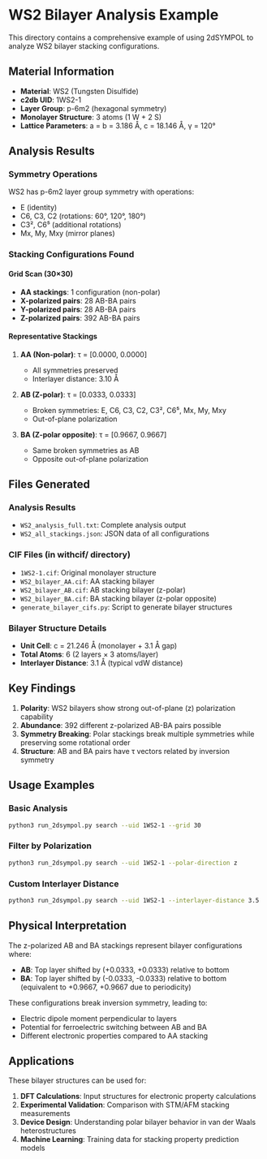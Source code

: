 # WS2 Bilayer Analysis Example

This directory contains a comprehensive example of using 2dSYMPOL to analyze WS2 bilayer stacking configurations.

## Material Information

- **Material**: WS2 (Tungsten Disulfide)
- **c2db UID**: 1WS2-1
- **Layer Group**: p-6m2 (hexagonal symmetry)
- **Monolayer Structure**: 3 atoms (1 W + 2 S)
- **Lattice Parameters**: a = b = 3.186 Å, c = 18.146 Å, γ = 120°

## Analysis Results

### Symmetry Operations
WS2 has p-6m2 layer group symmetry with operations:
- E (identity)
- C6, C3, C2 (rotations: 60°, 120°, 180°)
- C3², C6⁵ (additional rotations)
- Mx, My, Mxy (mirror planes)

### Stacking Configurations Found

#### Grid Scan (30×30)
- **AA stackings**: 1 configuration (non-polar)
- **X-polarized pairs**: 28 AB-BA pairs
- **Y-polarized pairs**: 28 AB-BA pairs  
- **Z-polarized pairs**: 392 AB-BA pairs

#### Representative Stackings
1. **AA (Non-polar)**: τ = [0.0000, 0.0000]
   - All symmetries preserved
   - Interlayer distance: 3.10 Å

2. **AB (Z-polar)**: τ = [0.0333, 0.0333]
   - Broken symmetries: E, C6, C3, C2, C3², C6⁵, Mx, My, Mxy
   - Out-of-plane polarization

3. **BA (Z-polar opposite)**: τ = [0.9667, 0.9667]
   - Same broken symmetries as AB
   - Opposite out-of-plane polarization

## Files Generated

### Analysis Results
- `WS2_analysis_full.txt`: Complete analysis output
- `WS2_all_stackings.json`: JSON data of all configurations

### CIF Files (in withcif/ directory)
- `1WS2-1.cif`: Original monolayer structure
- `WS2_bilayer_AA.cif`: AA stacking bilayer
- `WS2_bilayer_AB.cif`: AB stacking bilayer (z-polar)
- `WS2_bilayer_BA.cif`: BA stacking bilayer (z-polar opposite)
- `generate_bilayer_cifs.py`: Script to generate bilayer structures

### Bilayer Structure Details
- **Unit Cell**: c = 21.246 Å (monolayer + 3.1 Å gap)
- **Total Atoms**: 6 (2 layers × 3 atoms/layer)
- **Interlayer Distance**: 3.1 Å (typical vdW distance)

## Key Findings

1. **Polarity**: WS2 bilayers show strong out-of-plane (z) polarization capability
2. **Abundance**: 392 different z-polarized AB-BA pairs possible
3. **Symmetry Breaking**: Polar stackings break multiple symmetries while preserving some rotational order
4. **Structure**: AB and BA pairs have τ vectors related by inversion symmetry

## Usage Examples

### Basic Analysis
```bash
python3 run_2dsympol.py search --uid 1WS2-1 --grid 30
```

### Filter by Polarization
```bash
python3 run_2dsympol.py search --uid 1WS2-1 --polar-direction z
```

### Custom Interlayer Distance
```bash
python3 run_2dsympol.py search --uid 1WS2-1 --interlayer-distance 3.5
```

## Physical Interpretation

The z-polarized AB and BA stackings represent bilayer configurations where:
- **AB**: Top layer shifted by (+0.0333, +0.0333) relative to bottom
- **BA**: Top layer shifted by (-0.0333, -0.0333) relative to bottom (equivalent to +0.9667, +0.9667 due to periodicity)

These configurations break inversion symmetry, leading to:
- Electric dipole moment perpendicular to layers
- Potential for ferroelectric switching between AB and BA
- Different electronic properties compared to AA stacking

## Applications

These bilayer structures can be used for:
1. **DFT Calculations**: Input structures for electronic property calculations
2. **Experimental Validation**: Comparison with STM/AFM stacking measurements  
3. **Device Design**: Understanding polar bilayer behavior in van der Waals heterostructures
4. **Machine Learning**: Training data for stacking property prediction models